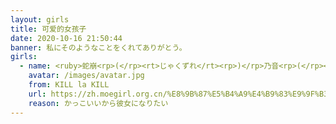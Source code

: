 ```yaml
---
layout: girls
title: 可爱的女孩子
date: 2020-10-16 21:50:44
banner: 私にそのようなことをくれてありがとう。
girls:
  - name: <ruby>蛇崩<rp>(</rp><rt>じゃくずれ</rt><rp>)</rp>乃音<rp>(</rp><rt>ののん</rt><rp>)</rp></ruby>
    avatar: /images/avatar.jpg
    from: KILL la KILL
    url: https://zh.moegirl.org.cn/%E8%9B%87%E5%B4%A9%E4%B9%83%E9%9F%B3
    reason: かっこいいから彼女になりたい
---
```


